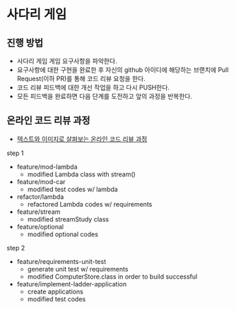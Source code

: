 # 사다리 게임
## 진행 방법
* 사다리 게임 게임 요구사항을 파악한다.
* 요구사항에 대한 구현을 완료한 후 자신의 github 아이디에 해당하는 브랜치에 Pull Request(이하 PR)를 통해 코드 리뷰 요청을 한다.
* 코드 리뷰 피드백에 대한 개선 작업을 하고 다시 PUSH한다.
* 모든 피드백을 완료하면 다음 단계를 도전하고 앞의 과정을 반복한다.

## 온라인 코드 리뷰 과정
* [텍스트와 이미지로 살펴보는 온라인 코드 리뷰 과정](https://github.com/nextstep-step/nextstep-docs/tree/master/codereview)

step 1
* feature/mod-lambda
  * modified Lambda class with stream()
* feature/mod-car
  * modified test codes w/ lambda
* refactor/lambda
  * refactored Lambda codes w/ requirements
* feature/stream
  * modified streamStudy class
* feature/optional
  * modified optional codes

step 2
* feature/requirements-unit-test
  * generate unit test w/ requirements
  * modified ComputerStore.class in order to build successful
* feature/implement-ladder-application
  * create applications
  * modified test codes